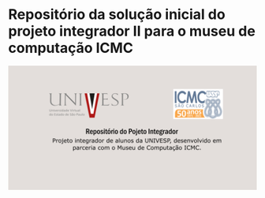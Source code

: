 # Repositório da solução inicial do projeto integrador II para o museu de computação ICMC
![](repository-open-graph.png)
